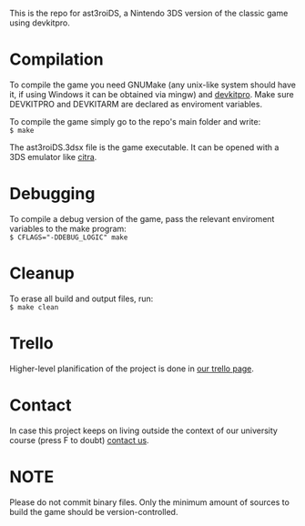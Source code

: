 This is the repo for ast3roiDS, a Nintendo 3DS version of the classic game using devkitpro.

# Compilation
To compile the game you need GNUMake (any unix-like 
system should have it, if using Windows it can be obtained via mingw) and [devkitpro](https://devkitpro.org/wiki/Getting_Started). Make sure DEVKITPRO and DEVKITARM are declared as enviroment variables.

To compile the game simply go to the repo's main folder and write:<br />
```$ make```

The ast3roiDS.3dsx file is the game executable. It can be opened with a 3DS emulator like [citra](https://citra-emu.org/download/).

# Debugging
To compile a debug version of the game, pass the relevant enviroment variables to the make program:<br />
```$ CFLAGS="-DDEBUG_LOGIC" make```

# Cleanup
To erase all build and output files, run:<br />
```$ make clean```

# Trello
Higher-level planification of the project is done in [our trello page](https://trello.com/b/7UVOp7Tn/ast3roids).

# Contact
In case this project keeps on living outside the context of our university course (press F to doubt) [contact us](mailto:damarhue@inf.upv.es).

# NOTE
Please do not commit binary files. Only the minimum amount of sources to build the game should be version-controlled.
